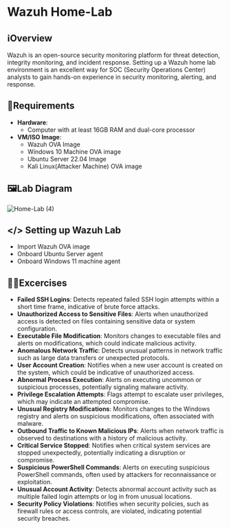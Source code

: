 # Wazuh Home-Lab

## ℹ️Overview

Wazuh is an open-source security monitoring platform for threat detection, integrity monitoring, and incident response. Setting up a Wazuh home lab environment is an excellent way for SOC (Security Operations Center) analysts to gain hands-on experience in security monitoring, alerting, and response.  

## 🧮Requirements

- **Hardware**:
  - Computer with at least 16GB RAM and dual-core processor
- **VM/ISO Image**:
  - Wazuh OVA Image
  - Windows 10 Machine OVA image
  - Ubuntu Server 22.04 Image
  - Kali Linux(Attacker Machine) OVA image

## 🖼️Lab Diagram

![Home-Lab (4)](https://github.com/0xrajneesh/Home-Lab/assets/40385860/a9d12473-c560-45b5-be95-e6d4dad597ec)


## </> Setting up Wazuh Lab
  - Import Wazuh OVA image
  - Onboard Ubuntu Server agent
  - Onboard Windows 11 machine agent



## 🧑‍💻Excercises
-  **Failed SSH Logins**: Detects repeated failed SSH login attempts within a short time frame, indicative of brute force attacks.  
-  **Unauthorized Access to Sensitive Files**: Alerts when unauthorized access is detected on files containing sensitive data or system configuration.  
-  **Executable File Modification**: Monitors changes to executable files and alerts on modifications, which could indicate malicious activity.  
-  **Anomalous Network Traffic**: Detects unusual patterns in network traffic such as large data transfers or unexpected protocols.  
-  **User Account Creation**: Notifies when a new user account is created on the system, which could be indicative of unauthorized access.  
-  **Abnormal Process Execution**: Alerts on executing uncommon or suspicious processes, potentially signaling malware activity.  
-  **Privilege Escalation Attempts**: Flags attempt to escalate user privileges, which may indicate an attempted compromise.
-  **Unusual Registry Modifications**: Monitors changes to the Windows registry and alerts on suspicious modifications, often associated with malware.
-  **Outbound Traffic to Known Malicious IPs**: Alerts when network traffic is observed to destinations with a history of malicious activity.
-  **Critical Service Stopped**: Notifies when critical system services are stopped unexpectedly, potentially indicating a disruption or compromise.
-  **Suspicious PowerShell Commands**: Alerts on executing suspicious PowerShell commands, often used by attackers for reconnaissance or exploitation.
-  **Unusual Account Activity**: Detects abnormal account activity such as multiple failed login attempts or log in from unusual locations.
-  **Security Policy Violations**: Notifies when security policies, such as firewall rules or access controls, are violated, indicating potential security breaches.  

